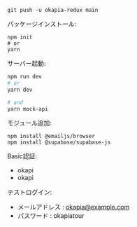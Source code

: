 ```
git push -u okapia-redux main
```


パッケージインストール: 
```
npm init
# or
yarn
```

サーバー起動: 

```bash
npm run dev
# or
yarn dev

# and
yarn mock-api
```

モジュール追加:
```
npm install @emailjs/browser
npm install @supabase/supabase-js
```

Basic認証: 
 - okapi
 - okapi

テストログイン:
 - メールアドレス : okapia@example.com
 - パスワード : okapiatour

